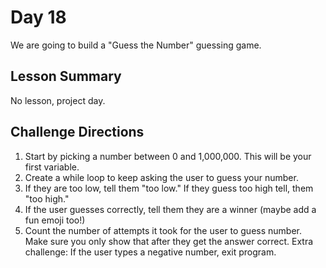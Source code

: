 # Day 18
We are going to build a "Guess the Number" guessing game.

## Lesson Summary
No lesson, project day.

## Challenge Directions
1. Start by picking a number between 0 and 1,000,000. This will be your first variable.
2. Create a while loop to keep asking the user to guess your number.
3. If they are too low, tell them "too low." If they guess too high tell, them "too high."
4. If the user guesses correctly, tell them they are a winner (maybe add a fun emoji too!)
5. Count the number of attempts it took for the user to guess number. Make sure you only show that after they get the answer correct.
Extra challenge: If the user types a negative number, exit program.


